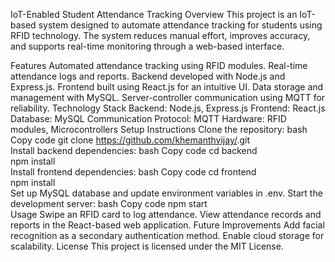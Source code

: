 IoT-Enabled Student Attendance Tracking
Overview
This project is an IoT-based system designed to automate attendance tracking for students using RFID technology. The system reduces manual effort, improves accuracy, and supports real-time monitoring through a web-based interface.

Features
Automated attendance tracking using RFID modules.
Real-time attendance logs and reports.
Backend developed with Node.js and Express.js.
Frontend built using React.js for an intuitive UI.
Data storage and management with MySQL.
Server-controller communication using MQTT for reliability.
Technology Stack
Backend: Node.js, Express.js
Frontend: React.js
Database: MySQL
Communication Protocol: MQTT
Hardware: RFID modules, Microcontrollers
Setup Instructions
Clone the repository:
bash
Copy code
git clone https://github.com/khemanthvijay/<repo-name>.git  
Install backend dependencies:
bash
Copy code
cd backend  
npm install  
Install frontend dependencies:
bash
Copy code
cd frontend  
npm install  
Set up MySQL database and update environment variables in .env.
Start the development server:
bash
Copy code
npm start  
Usage
Swipe an RFID card to log attendance.
View attendance records and reports in the React-based web application.
Future Improvements
Add facial recognition as a secondary authentication method.
Enable cloud storage for scalability.
License
This project is licensed under the MIT License.
